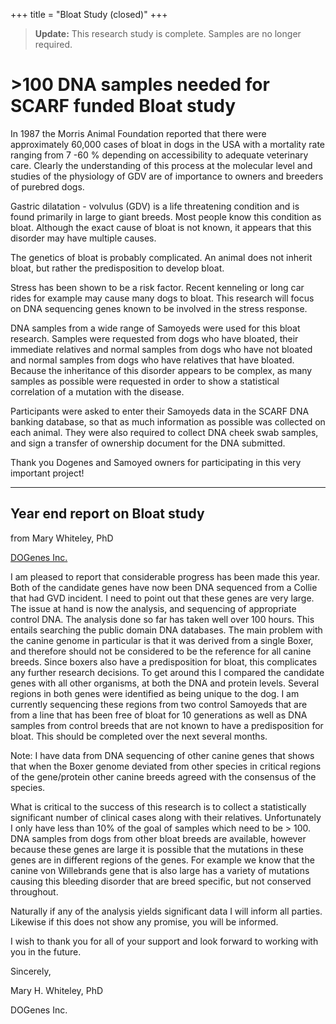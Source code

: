 +++
title = "Bloat Study (closed)"
+++

> **Update:** This research study is complete.  Samples are no longer required.

# >100 DNA samples needed for SCARF funded Bloat study

In 1987 the Morris Animal Foundation reported that there were approximately 60,000 cases of bloat in dogs in the USA with a mortality rate ranging from 7 -60 % depending on accessibility to adequate veterinary care.    Clearly the understanding of this process at the molecular level and studies of the physiology of GDV are of importance to owners and breeders of purebred dogs.

Gastric dilatation - volvulus (GDV) is a life threatening condition and is found primarily in large to giant breeds.  Most people know this condition as bloat.  Although the exact cause of bloat is not known, it appears that this disorder may have multiple causes.

The genetics of bloat is probably complicated.  An animal does not inherit bloat, but rather the predisposition to develop bloat.

Stress has been shown to be a risk factor.  Recent kenneling or long car rides for example may cause many dogs to bloat.  This research will focus on DNA sequencing genes known to be involved in the stress response.

DNA samples from a wide range of Samoyeds were used for this bloat research. Samples were requested from dogs who have bloated, their immediate relatives and normal samples from dogs who have not bloated and normal samples from dogs who have relatives that have bloated.  Because the inheritance of this disorder appears to be complex, as many samples as possible were requested in order to show a statistical correlation of a mutation with the disease.

Participants were asked to enter their Samoyeds data in the SCARF DNA banking database, so that as much information as possible was collected on each animal.  They were also required to collect DNA cheek swab samples, and sign a transfer of ownership document for the DNA submitted.

Thank you Dogenes and Samoyed owners for participating in this very important project!

-----

## Year end report on Bloat study 

from Mary Whiteley, PhD

[ DOGenes Inc. ]( http://www.dogenes.com/ )

I am pleased to report that considerable progress has been made this year.  Both of the candidate genes have now been DNA sequenced from a Collie that had GVD incident.   I need to point out that these genes are very large. The issue at hand is now the analysis, and sequencing of appropriate control DNA.  The analysis done so far has taken well over 100 hours.  This entails searching the public domain DNA databases.  The main problem with the canine genome in particular is that it was derived from a single Boxer, and therefore should not be considered to be the reference for all canine breeds.  Since boxers also have a predisposition for bloat, this complicates any further research decisions.  To get around this I compared the candidate genes with all other organisms, at both the DNA and protein levels.  Several regions in both genes were identified as being unique to the dog.  I am currently sequencing these regions from two control Samoyeds that are from a line that has been free of bloat for 10 generations as well as DNA samples from control breeds that are not known to have a predisposition for bloat.  This should be completed over the next several months.

Note: I have data from DNA sequencing of other canine genes that shows that when the Boxer genome deviated from other species in critical regions of the gene/protein other canine breeds agreed with the consensus of the species.

What is critical to the success of this research is to collect a statistically significant number of clinical cases along with their relatives. Unfortunately I only have less than 10% of the goal of samples which need to be > 100.   DNA samples from dogs from other bloat breeds are available, however because these genes are large it is possible that the mutations in these genes are in different regions of the genes. For example we know that the canine von Willebrands gene that is also large has a variety of mutations causing this bleeding disorder that are breed specific, but not conserved throughout.

Naturally if any of the analysis yields significant data I will inform all parties.  Likewise if this does not show any promise, you will be informed.

I wish to thank you for all of your support and look forward to working with you in the future.

Sincerely,

Mary H. Whiteley, PhD

DOGenes Inc.
